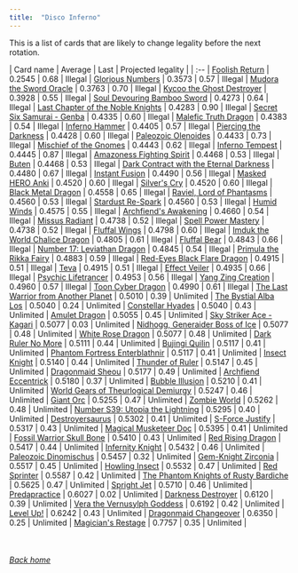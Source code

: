 ```yaml
---
title:  "Disco Inferno"
---
```


This is a list of cards that are likely to change legality before the next rotation.

| Card name | Average | Last | Projected legality |
| :-- |
[Foolish Return](https://db.ygoprodeck.com/card/?search=Foolish%20Return) | 0.2545 | 0.68 | Illegal |
[Glorious Numbers](https://db.ygoprodeck.com/card/?search=Glorious%20Numbers) | 0.3573 | 0.57 | Illegal |
[Mudora the Sword Oracle](https://db.ygoprodeck.com/card/?search=Mudora%20the%20Sword%20Oracle) | 0.3763 | 0.70 | Illegal |
[Kycoo the Ghost Destroyer](https://db.ygoprodeck.com/card/?search=Kycoo%20the%20Ghost%20Destroyer) | 0.3928 | 0.55 | Illegal |
[Soul Devouring Bamboo Sword](https://db.ygoprodeck.com/card/?search=Soul%20Devouring%20Bamboo%20Sword) | 0.4273 | 0.64 | Illegal |
[Last Chapter of the Noble Knights](https://db.ygoprodeck.com/card/?search=Last%20Chapter%20of%20the%20Noble%20Knights) | 0.4283 | 0.90 | Illegal |
[Secret Six Samurai - Genba](https://db.ygoprodeck.com/card/?search=Secret%20Six%20Samurai%20-%20Genba) | 0.4335 | 0.60 | Illegal |
[Malefic Truth Dragon](https://db.ygoprodeck.com/card/?search=Malefic%20Truth%20Dragon) | 0.4383 | 0.54 | Illegal |
[Inferno Hammer](https://db.ygoprodeck.com/card/?search=Inferno%20Hammer) | 0.4405 | 0.57 | Illegal |
[Piercing the Darkness](https://db.ygoprodeck.com/card/?search=Piercing%20the%20Darkness) | 0.4428 | 0.60 | Illegal |
[Paleozoic Olenoides](https://db.ygoprodeck.com/card/?search=Paleozoic%20Olenoides) | 0.4433 | 0.73 | Illegal |
[Mischief of the Gnomes](https://db.ygoprodeck.com/card/?search=Mischief%20of%20the%20Gnomes) | 0.4443 | 0.62 | Illegal |
[Inferno Tempest](https://db.ygoprodeck.com/card/?search=Inferno%20Tempest) | 0.4445 | 0.87 | Illegal |
[Amazoness Fighting Spirit](https://db.ygoprodeck.com/card/?search=Amazoness%20Fighting%20Spirit) | 0.4468 | 0.53 | Illegal |
[Buten](https://db.ygoprodeck.com/card/?search=Buten) | 0.4468 | 0.53 | Illegal |
[Dark Contract with the Eternal Darkness](https://db.ygoprodeck.com/card/?search=Dark%20Contract%20with%20the%20Eternal%20Darkness) | 0.4480 | 0.67 | Illegal |
[Instant Fusion](https://db.ygoprodeck.com/card/?search=Instant%20Fusion) | 0.4490 | 0.56 | Illegal |
[Masked HERO Anki](https://db.ygoprodeck.com/card/?search=Masked%20HERO%20Anki) | 0.4520 | 0.60 | Illegal |
[Silver's Cry](https://db.ygoprodeck.com/card/?search=Silver's%20Cry) | 0.4520 | 0.60 | Illegal |
[Black Metal Dragon](https://db.ygoprodeck.com/card/?search=Black%20Metal%20Dragon) | 0.4558 | 0.65 | Illegal |
[Raviel, Lord of Phantasms](https://db.ygoprodeck.com/card/?search=Raviel,%20Lord%20of%20Phantasms) | 0.4560 | 0.53 | Illegal |
[Stardust Re-Spark](https://db.ygoprodeck.com/card/?search=Stardust%20Re-Spark) | 0.4560 | 0.53 | Illegal |
[Humid Winds](https://db.ygoprodeck.com/card/?search=Humid%20Winds) | 0.4575 | 0.55 | Illegal |
[Archfiend's Awakening](https://db.ygoprodeck.com/card/?search=Archfiend's%20Awakening) | 0.4660 | 0.54 | Illegal |
[Missus Radiant](https://db.ygoprodeck.com/card/?search=Missus%20Radiant) | 0.4738 | 0.52 | Illegal |
[Spell Power Mastery](https://db.ygoprodeck.com/card/?search=Spell%20Power%20Mastery) | 0.4738 | 0.52 | Illegal |
[Fluffal Wings](https://db.ygoprodeck.com/card/?search=Fluffal%20Wings) | 0.4798 | 0.60 | Illegal |
[Imduk the World Chalice Dragon](https://db.ygoprodeck.com/card/?search=Imduk%20the%20World%20Chalice%20Dragon) | 0.4805 | 0.61 | Illegal |
[Fluffal Bear](https://db.ygoprodeck.com/card/?search=Fluffal%20Bear) | 0.4843 | 0.66 | Illegal |
[Number 17: Leviathan Dragon](https://db.ygoprodeck.com/card/?search=Number%2017:%20Leviathan%20Dragon) | 0.4845 | 0.54 | Illegal |
[Primula the Rikka Fairy](https://db.ygoprodeck.com/card/?search=Primula%20the%20Rikka%20Fairy) | 0.4883 | 0.59 | Illegal |
[Red-Eyes Black Flare Dragon](https://db.ygoprodeck.com/card/?search=Red-Eyes%20Black%20Flare%20Dragon) | 0.4915 | 0.51 | Illegal |
[Teva](https://db.ygoprodeck.com/card/?search=Teva) | 0.4915 | 0.51 | Illegal |
[Effect Veiler](https://db.ygoprodeck.com/card/?search=Effect%20Veiler) | 0.4935 | 0.66 | Illegal |
[Psychic Lifetrancer](https://db.ygoprodeck.com/card/?search=Psychic%20Lifetrancer) | 0.4953 | 0.56 | Illegal |
[Yang Zing Creation](https://db.ygoprodeck.com/card/?search=Yang%20Zing%20Creation) | 0.4960 | 0.57 | Illegal |
[Toon Cyber Dragon](https://db.ygoprodeck.com/card/?search=Toon%20Cyber%20Dragon) | 0.4990 | 0.61 | Illegal |
[The Last Warrior from Another Planet](https://db.ygoprodeck.com/card/?search=The%20Last%20Warrior%20from%20Another%20Planet) | 0.5010 | 0.39 | Unlimited |
[The Bystial Alba Los](https://db.ygoprodeck.com/card/?search=The%20Bystial%20Alba%20Los) | 0.5040 | 0.24 | Unlimited |
[Constellar Hyades](https://db.ygoprodeck.com/card/?search=Constellar%20Hyades) | 0.5040 | 0.43 | Unlimited |
[Amulet Dragon](https://db.ygoprodeck.com/card/?search=Amulet%20Dragon) | 0.5055 | 0.45 | Unlimited |
[Sky Striker Ace - Kagari](https://db.ygoprodeck.com/card/?search=Sky%20Striker%20Ace%20-%20Kagari) | 0.5077 | 0.03 | Unlimited |
[Nidhogg, Generaider Boss of Ice](https://db.ygoprodeck.com/card/?search=Nidhogg,%20Generaider%20Boss%20of%20Ice) | 0.5077 | 0.48 | Unlimited |
[White Rose Dragon](https://db.ygoprodeck.com/card/?search=White%20Rose%20Dragon) | 0.5077 | 0.48 | Unlimited |
[Dark Ruler No More](https://db.ygoprodeck.com/card/?search=Dark%20Ruler%20No%20More) | 0.5111 | 0.44 | Unlimited |
[Bujingi Quilin](https://db.ygoprodeck.com/card/?search=Bujingi%20Quilin) | 0.5117 | 0.41 | Unlimited |
[Phantom Fortress Enterblathnir](https://db.ygoprodeck.com/card/?search=Phantom%20Fortress%20Enterblathnir) | 0.5117 | 0.41 | Unlimited |
[Insect Knight](https://db.ygoprodeck.com/card/?search=Insect%20Knight) | 0.5140 | 0.44 | Unlimited |
[Thunder of Ruler](https://db.ygoprodeck.com/card/?search=Thunder%20of%20Ruler) | 0.5147 | 0.45 | Unlimited |
[Dragonmaid Sheou](https://db.ygoprodeck.com/card/?search=Dragonmaid%20Sheou) | 0.5177 | 0.49 | Unlimited |
[Archfiend Eccentrick](https://db.ygoprodeck.com/card/?search=Archfiend%20Eccentrick) | 0.5180 | 0.37 | Unlimited |
[Bubble Illusion](https://db.ygoprodeck.com/card/?search=Bubble%20Illusion) | 0.5210 | 0.41 | Unlimited |
[World Gears of Theurlogical Demiurgy](https://db.ygoprodeck.com/card/?search=World%20Gears%20of%20Theurlogical%20Demiurgy) | 0.5247 | 0.46 | Unlimited |
[Giant Orc](https://db.ygoprodeck.com/card/?search=Giant%20Orc) | 0.5255 | 0.47 | Unlimited |
[Zombie World](https://db.ygoprodeck.com/card/?search=Zombie%20World) | 0.5262 | 0.48 | Unlimited |
[Number S39: Utopia the Lightning](https://db.ygoprodeck.com/card/?search=Number%20S39:%20Utopia%20the%20Lightning) | 0.5295 | 0.40 | Unlimited |
[Destroyersaurus](https://db.ygoprodeck.com/card/?search=Destroyersaurus) | 0.5302 | 0.41 | Unlimited |
[S-Force Justify](https://db.ygoprodeck.com/card/?search=S-Force%20Justify) | 0.5317 | 0.43 | Unlimited |
[Magical Musketeer Doc](https://db.ygoprodeck.com/card/?search=Magical%20Musketeer%20Doc) | 0.5395 | 0.41 | Unlimited |
[Fossil Warrior Skull Bone](https://db.ygoprodeck.com/card/?search=Fossil%20Warrior%20Skull%20Bone) | 0.5410 | 0.43 | Unlimited |
[Red Rising Dragon](https://db.ygoprodeck.com/card/?search=Red%20Rising%20Dragon) | 0.5417 | 0.44 | Unlimited |
[Infernity Knight](https://db.ygoprodeck.com/card/?search=Infernity%20Knight) | 0.5432 | 0.46 | Unlimited |
[Paleozoic Dinomischus](https://db.ygoprodeck.com/card/?search=Paleozoic%20Dinomischus) | 0.5457 | 0.32 | Unlimited |
[Gem-Knight Zirconia](https://db.ygoprodeck.com/card/?search=Gem-Knight%20Zirconia) | 0.5517 | 0.45 | Unlimited |
[Howling Insect](https://db.ygoprodeck.com/card/?search=Howling%20Insect) | 0.5532 | 0.47 | Unlimited |
[Red Sprinter](https://db.ygoprodeck.com/card/?search=Red%20Sprinter) | 0.5587 | 0.42 | Unlimited |
[The Phantom Knights of Rusty Bardiche](https://db.ygoprodeck.com/card/?search=The%20Phantom%20Knights%20of%20Rusty%20Bardiche) | 0.5625 | 0.47 | Unlimited |
[Spright Jet](https://db.ygoprodeck.com/card/?search=Spright%20Jet) | 0.5710 | 0.46 | Unlimited |
[Predapractice](https://db.ygoprodeck.com/card/?search=Predapractice) | 0.6027 | 0.02 | Unlimited |
[Darkness Destroyer](https://db.ygoprodeck.com/card/?search=Darkness%20Destroyer) | 0.6120 | 0.39 | Unlimited |
[Vera the Vernusylph Goddess](https://db.ygoprodeck.com/card/?search=Vera%20the%20Vernusylph%20Goddess) | 0.6192 | 0.42 | Unlimited |
[Level Up!](https://db.ygoprodeck.com/card/?search=Level%20Up!) | 0.6242 | 0.43 | Unlimited |
[Dragonmaid Changeover](https://db.ygoprodeck.com/card/?search=Dragonmaid%20Changeover) | 0.6350 | 0.25 | Unlimited |
[Magician's Restage](https://db.ygoprodeck.com/card/?search=Magician's%20Restage) | 0.7757 | 0.35 | Unlimited |

<br>

###### [Back home](index)
